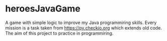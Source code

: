 # heroesJavaGame
A game with simple logic to improve my Java programmiring skills.
Every mission is a task taken from https://py.checkio.org which extends old code. The aim of this project to practice in programmiring.
